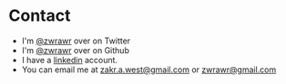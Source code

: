 [Twitter]: https://twitter.com/zwrawr
[GitHub]: https://github.com/zwrawr
[S_Email]: mailto:zwrawr@gmail.com?subject=Hello%20!%20:%20From%20zakwest.tech&body=Hey%20Zak,%0A%20%20%20%20%20%20%20%20I'm%20contacting%20to%20you%20to%20.%20.%20.
[P_Email]: mailto:zakr.a.west@gmail.com?subject=Hello%20!%20:%20From%20zakwest.tech&body=Hey%20Zak,%0A%20%20%20%20%20%20%20%20I'm%20contacting%20to%20you%20to%20.%20.%20.
[linkedin]: https://linkedin.com/in/zakrawest

# Contact
* I'm [@zwrawr][Twitter] over on Twitter
* I'm [@zwrawr][Github] over on Github
* I have a [linkedin][linkedin] account.
* You can email me at [zakr.a.west@gmail.com][S_Email] or [zwrawr@gmail.com][S_Email]
